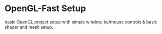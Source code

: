 # OpenGL-Fast Setup
basic OpenGL project setup with simple window, ke/mouse controls &amp; basic shader and mesh setup.
